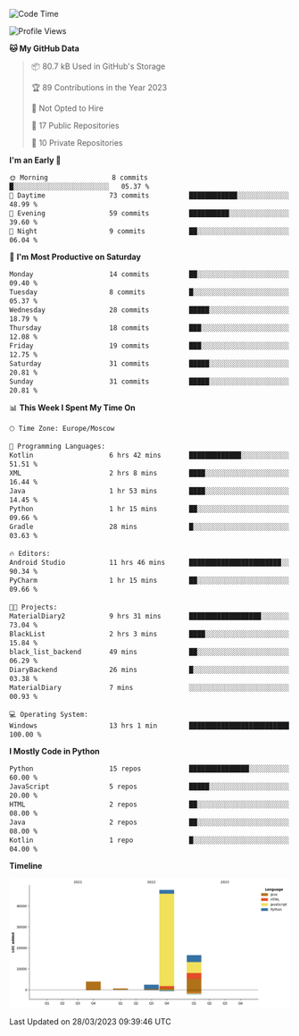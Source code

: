 <!--START_SECTION:waka-->
![Code Time](http://img.shields.io/badge/Code%20Time-76%20hrs%2046%20mins-blue)

![Profile Views](http://img.shields.io/badge/Profile%20Views-0-blue)

**🐱 My GitHub Data** 

> 📦 80.7 kB Used in GitHub's Storage 
 > 
> 🏆 89 Contributions in the Year 2023
 > 
> 🚫 Not Opted to Hire
 > 
> 📜 17 Public Repositories 
 > 
> 🔑 10 Private Repositories 
 > 
**I'm an Early 🐤** 

```text
🌞 Morning                8 commits           █░░░░░░░░░░░░░░░░░░░░░░░░   05.37 % 
🌆 Daytime                73 commits          ████████████░░░░░░░░░░░░░   48.99 % 
🌃 Evening                59 commits          ██████████░░░░░░░░░░░░░░░   39.60 % 
🌙 Night                  9 commits           ██░░░░░░░░░░░░░░░░░░░░░░░   06.04 % 
```
📅 **I'm Most Productive on Saturday** 

```text
Monday                   14 commits          ██░░░░░░░░░░░░░░░░░░░░░░░   09.40 % 
Tuesday                  8 commits           █░░░░░░░░░░░░░░░░░░░░░░░░   05.37 % 
Wednesday                28 commits          █████░░░░░░░░░░░░░░░░░░░░   18.79 % 
Thursday                 18 commits          ███░░░░░░░░░░░░░░░░░░░░░░   12.08 % 
Friday                   19 commits          ███░░░░░░░░░░░░░░░░░░░░░░   12.75 % 
Saturday                 31 commits          █████░░░░░░░░░░░░░░░░░░░░   20.81 % 
Sunday                   31 commits          █████░░░░░░░░░░░░░░░░░░░░   20.81 % 
```


📊 **This Week I Spent My Time On** 

```text
🕑︎ Time Zone: Europe/Moscow

💬 Programming Languages: 
Kotlin                   6 hrs 42 mins       █████████████░░░░░░░░░░░░   51.51 % 
XML                      2 hrs 8 mins        ████░░░░░░░░░░░░░░░░░░░░░   16.44 % 
Java                     1 hr 53 mins        ████░░░░░░░░░░░░░░░░░░░░░   14.45 % 
Python                   1 hr 15 mins        ██░░░░░░░░░░░░░░░░░░░░░░░   09.66 % 
Gradle                   28 mins             █░░░░░░░░░░░░░░░░░░░░░░░░   03.63 % 

🔥 Editors: 
Android Studio           11 hrs 46 mins      ███████████████████████░░   90.34 % 
PyCharm                  1 hr 15 mins        ██░░░░░░░░░░░░░░░░░░░░░░░   09.66 % 

🐱‍💻 Projects: 
MaterialDiary2           9 hrs 31 mins       ██████████████████░░░░░░░   73.04 % 
BlackList                2 hrs 3 mins        ████░░░░░░░░░░░░░░░░░░░░░   15.84 % 
black_list_backend       49 mins             ██░░░░░░░░░░░░░░░░░░░░░░░   06.29 % 
DiaryBackend             26 mins             █░░░░░░░░░░░░░░░░░░░░░░░░   03.38 % 
MaterialDiary            7 mins              ░░░░░░░░░░░░░░░░░░░░░░░░░   00.93 % 

💻 Operating System: 
Windows                  13 hrs 1 min        █████████████████████████   100.00 % 
```

**I Mostly Code in Python** 

```text
Python                   15 repos            ███████████████░░░░░░░░░░   60.00 % 
JavaScript               5 repos             █████░░░░░░░░░░░░░░░░░░░░   20.00 % 
HTML                     2 repos             ██░░░░░░░░░░░░░░░░░░░░░░░   08.00 % 
Java                     2 repos             ██░░░░░░░░░░░░░░░░░░░░░░░   08.00 % 
Kotlin                   1 repo              █░░░░░░░░░░░░░░░░░░░░░░░░   04.00 % 
```



**Timeline**

![Lines of Code chart](https://raw.githubusercontent.com/Adlemex/Adlemex/main/assets/bar_graph.png)


 Last Updated on 28/03/2023 09:39:46 UTC
<!--END_SECTION:waka-->
